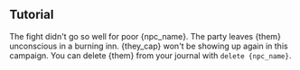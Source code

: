 

## Tutorial

The fight didn't go so well for poor {npc_name}. The party leaves {them}
unconscious in a burning inn. {they_cap} won't be showing up again in this
campaign. You can delete {them} from your journal with `delete {npc_name}`.
